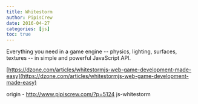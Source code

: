 ```yaml
---
title: Whitestorm
author: PipisCrew
date: 2016-04-27
categories: [js]
toc: true
---
```


Everything you need in a game engine -- physics, lighting, surfaces, textures -- in simple and powerful JavaScript API.

[https://dzone.com/articles/whitestormjs-web-game-development-made-easy](https://dzone.com/articles/whitestormjs-web-game-development-made-easy)

origin - http://www.pipiscrew.com/?p=5124 js-whitestorm